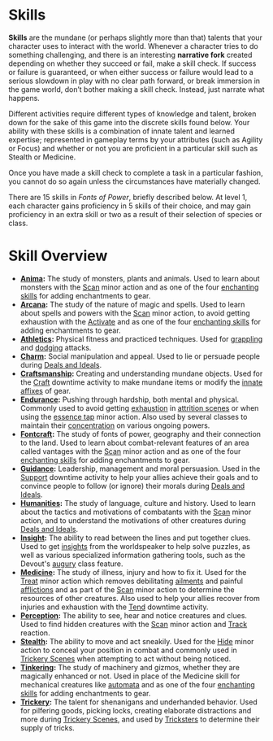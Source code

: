 # Skills

**Skills** are the mundane (or perhaps slightly more than that) talents that your character uses to interact with the world. Whenever a character tries to do something challenging, and there is an interesting **narrative fork** created depending on whether they succeed or fail, make a skill check. If success or failure is guaranteed, or when either success or failure would lead to a serious slowdown in play with no clear path forward, or break immersion in the game world, don’t bother making a skill check. Instead, just narrate what happens.

Different activities require different types of knowledge and talent, broken down for the sake of this game into the discrete skills found below. Your ability with these skills is a combination of innate talent and learned expertise; represented in gameplay terms by your attributes (such as Agility or Focus) and whether or not you are proficient in a particular skill such as Stealth or Medicine.

Once you have made a skill check to complete a task in a particular fashion, you cannot do so again unless the circumstances have materially changed.

There are 15 skills in _Fonts of Power_, briefly described below. At level 1, each character gains proficiency in 5 skills of their choice, and may gain proficiency in an extra skill or two as a result of their selection of species or class.

# Skill Overview

- **[Anima](./skill-descriptions.md?id=anima):** The study of monsters, plants and animals. Used to learn about monsters with the [Scan](../combat/acting-in-combat/minor-actions.md?id=scan) minor action and as one of the four [enchanting skills](../downtime-activities.md?id=enchanting-skill-checks) for adding enchantments to gear.
- **[Arcana](./skill-descriptions.md?id=arcana):** The study of the nature of magic and spells. Used to learn about spells and powers with the [Scan](../combat/acting-in-combat/minor-actions.md?id=scan) minor action, to avoid getting exhaustion with the [Activate](../combat/acting-in-combat/minor-actions.md?id=activate) and as one of the four [enchanting skills](../downtime-activities.md?id=enchanting-skill-checks) for adding enchantments to gear.
- **[Athletics](./skill-descriptions.md?id=athletics):** Physical fitness and practiced techniques. Used for [grappling](../combat/acting-in-combat/major-actions.md?id=grapple) and [dodging](../combat/acting-in-combat/reactions.md?id=dodge) attacks.
- **[Charm](./skill-descriptions.md?id=charm):** Social manipulation and appeal. Used to lie or persuade people during [Deals and Ideals](../scenes/deals-and-ideals.md?id=deception).
- **[Craftsmanship](./skill-descriptions.md?id=craftsmanship):** Creating and understanding mundane objects. Used for the [Craft](../downtime-activities.md?id=craft) downtime activity to make mundane items or modify the [innate affixes](../../character-options/gear/creating-gear.md) of gear.
- **[Endurance](./skill-descriptions.md?id=endurance):** Pushing through hardship, both mental and physical. Commonly used to avoid getting [exhaustion](../resources-and-resting/README.md?id=exhaustion) in [attrition scenes](../scenes/attrition-scenes.md) or when using the [essence tap](../combat/acting-in-combat/minor-actions.md?essence-tap) minor action. Also used by several classes to maintain their [concentration](../combat/tactical-mechanics.md?id=concentration) on various ongoing powers.
- **[Fontcraft](./skill-descriptions.md?id=fontcraft):** The study of fonts of power, geography and their connection to the land. Used to learn about combat-relevant features of an area called vantages with the [Scan](../combat/acting-in-combat/minor-actions.md?id=scan) minor action and as one of the four [enchanting skills](../downtime-activities.md?id=enchanting-skill-checks) for adding enchantments to gear.
- **[Guidance](./skill-descriptions.md?id=guidance):** Leadership, management and moral persuasion. Used in the [Support](../downtime-activities.md?id=support) downtime activity to help your allies achieve their goals and to convince people to follow (or ignore) their morals during [Deals and Ideals](../scenes/deals-and-ideals.md?id=moral-appeal).
- **[Humanities](./skill-descriptions.md?id=humanities):** The study of language, culture and history. Used to learn about the tactics and motivations of combatants with the [Scan](../combat/acting-in-combat/minor-actions.md?id=scan) minor action, and to understand the motivations of other creatures during [Deals and Ideals](../scenes/deals-and-ideals.md?id=ethnography).
- **[Insight](./skill-descriptions.md?id=insight):** The ability to read between the lines and put together clues. Used to get [insights](../narrative-mechanics/insights.md) from the worldspeaker to help solve puzzles, as well as various specialized information gathering tools, such as the Devout's [augury](../../character-options/classes/devout.md?id=augury) class feature.
- **[Medicine](./skill-descriptions.md?id=medicine):** The study of illness, injury and how to fix it. Used for the [Treat](../combat/acting-in-combat/minor-actions.md?id=treat) minor action which removes debilitating [ailments](../conditions/ailments.md) and painful [afflictions](../conditions/afflictions.md) and as part of the [Scan](../combat/acting-in-combat/minor-actions.md?id=scan) minor action to determine the resources of other creatures. Also used to help your allies recover from injuries and exhaustion with the [Tend](../downtime-activities.md?id=tend) downtime activity.
- **[Perception](./skill-descriptions.md?id=perception):** The ability to see, hear and notice creatures and clues. Used to find hidden creatures with the [Scan](../combat/acting-in-combat/minor-actions.md?id=scan) minor action and [Track](../combat/acting-in-combat/reactions.md?id=track) reaction.
- **[Stealth](./skill-descriptions.md?id=stealth):** The ability to move and act sneakily. Used for the [Hide](../combat/acting-in-combat/minor-actions.md?id=hide) minor action to conceal your position in combat and commonly used in [Trickery Scenes](../scenes/trickery-scenes.md) when attempting to act without being noticed.
- **[Tinkering](./skill-descriptions.md?id=tinkering):** The study of machinery and gizmos, whether they are magically enhanced or not. Used in place of the Medicine skill for mechanical creatures like [automata](../../character-options/species/automaton.md) and as one of the four [enchanting skills](../downtime-activities.md?id=enchanting-skill-checks) for adding enchantments to gear.
- **[Trickery](./skill-descriptions.md?id=trickery):** The talent for shenanigans and underhanded behavior. Used for pilfering goods, picking locks, creating elaborate distractions and more during [Trickery Scenes](../scenes/trickery-scenes.md), and used by [Tricksters](../../character-options/powers/trickster.md) to determine their supply of tricks.
